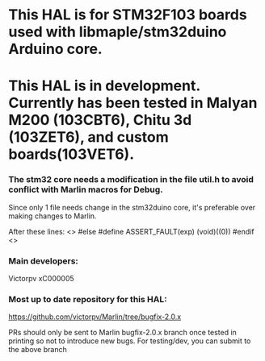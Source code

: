# This HAL is for STM32F103 boards used with libmaple/stm32duino Arduino core.

# This HAL is in development. Currently has been tested in Malyan M200 (103CBT6), Chitu 3d (103ZET6), and custom boards(103VET6).

### The stm32 core needs a modification in the file util.h to avoid conflict with Marlin macros for Debug.
Since only 1 file needs change in the stm32duino core, it's preferable over making changes to Marlin.


After these lines:
<>
#else
#define ASSERT_FAULT(exp) (void)((0))
#endif
<>

### Main developers:
Victorpv
xC000005


### Most up to date repository for this HAL:
https://github.com/victorpv/Marlin/tree/bugfix-2.0.x

PRs should only be sent to Marlin bugfix-2.0.x branch once tested in printing so not to introduce new bugs.
For testing/dev, you can submit to the above branch
